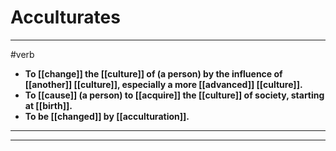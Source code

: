 # Acculturates
---
#verb
- **To [[change]] the [[culture]] of (a person) by the influence of [[another]] [[culture]], especially a more [[advanced]] [[culture]].**
- **To [[cause]] (a person) to [[acquire]] the [[culture]] of society, starting at [[birth]].**
- **To be [[changed]] by [[acculturation]].**
---
---

